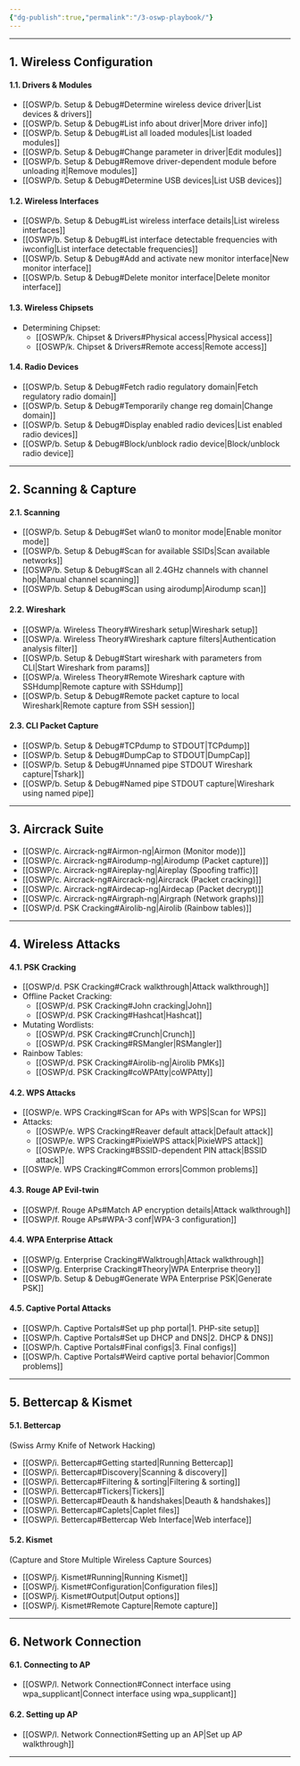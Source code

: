```yaml
---
{"dg-publish":true,"permalink":"/3-oswp-playbook/"}
---
```


-------------
## 1. Wireless Configuration

#### 1.1. Drivers & Modules
- [[OSWP/b. Setup & Debug#Determine wireless device driver\|List devices & drivers]]
- [[OSWP/b. Setup & Debug#List info about driver\|More driver info]]
- [[OSWP/b. Setup & Debug#List all loaded modules\|List loaded modules]]
- [[OSWP/b. Setup & Debug#Change parameter in driver\|Edit modules]]
- [[OSWP/b. Setup & Debug#Remove driver-dependent module before unloading it\|Remove modules]]
- [[OSWP/b. Setup & Debug#Determine USB devices\|List USB devices]]
#### 1.2. Wireless Interfaces
- [[OSWP/b. Setup & Debug#List wireless interface details\|List wireless interfaces]]
- [[OSWP/b. Setup & Debug#List interface detectable frequencies with iwconfig\|List interface detectable frequencies]]
- [[OSWP/b. Setup & Debug#Add and activate new monitor interface\|New monitor interface]]
- [[OSWP/b. Setup & Debug#Delete monitor interface\|Delete monitor interface]]
#### 1.3. Wireless Chipsets
- Determining Chipset:
	- [[OSWP/k. Chipset & Drivers#Physical access\|Physical access]]
	- [[OSWP/k. Chipset & Drivers#Remote access\|Remote access]]
#### 1.4. Radio Devices
- [[OSWP/b. Setup & Debug#Fetch radio regulatory domain\|Fetch regulatory radio domain]]
- [[OSWP/b. Setup & Debug#Temporarily change reg domain\|Change domain]]
- [[OSWP/b. Setup & Debug#Display enabled radio devices\|List enabled radio devices]]
- [[OSWP/b. Setup & Debug#Block/unblock radio device\|Block/unblock radio device]]
--------------------
## 2. Scanning & Capture

#### 2.1. Scanning
- [[OSWP/b. Setup & Debug#Set wlan0 to monitor mode\|Enable monitor mode]]
- [[OSWP/b. Setup & Debug#Scan for available SSIDs\|Scan available networks]]
- [[OSWP/b. Setup & Debug#Scan all 2.4GHz channels with channel hop\|Manual channel scanning]]
- [[OSWP/b. Setup & Debug#Scan using airodump\|Airodump scan]]
#### 2.2. Wireshark
- [[OSWP/a. Wireless Theory#Wireshark setup\|Wireshark setup]]
- [[OSWP/a. Wireless Theory#Wireshark capture filters\|Authentication analysis filter]]
- [[OSWP/b. Setup & Debug#Start wireshark with parameters from CLI\|Start Wireshark from params]]
- [[OSWP/a. Wireless Theory#Remote Wireshark capture with SSHdump\|Remote capture with SSHdump]]
- [[OSWP/b. Setup & Debug#Remote packet capture to local Wireshark\|Remote capture from SSH session]]
#### 2.3. CLI Packet Capture
- [[OSWP/b. Setup & Debug#TCPdump to STDOUT\|TCPdump]]
- [[OSWP/b. Setup & Debug#DumpCap to STDOUT\|DumpCap]]
- [[OSWP/b. Setup & Debug#Unnamed pipe STDOUT Wireshark capture\|Tshark]]
- [[OSWP/b. Setup & Debug#Named pipe STDOUT capture\|Wireshark using named pipe]]
----
## 3. Aircrack Suite

- [[OSWP/c. Aircrack-ng#Airmon-ng\|Airmon (Monitor mode)]]
- [[OSWP/c. Aircrack-ng#Airodump-ng\|Airodump (Packet capture)]]
- [[OSWP/c. Aircrack-ng#Aireplay-ng\|Aireplay (Spoofing traffic)]]
- [[OSWP/c. Aircrack-ng#Aircrack-ng\|Aircrack (Packet cracking)]]
- [[OSWP/c. Aircrack-ng#Airdecap-ng\|Airdecap (Packet decrypt)]]
- [[OSWP/c. Aircrack-ng#Airgraph-ng\|Airgraph (Network graphs)]]
- [[OSWP/d. PSK Cracking#Airolib-ng\|Airolib (Rainbow tables)]]
--------
## 4. Wireless Attacks

#### 4.1. PSK Cracking
- [[OSWP/d. PSK Cracking#Crack walkthrough\|Attack walkthrough]]
- Offline Packet Cracking:
	- [[OSWP/d. PSK Cracking#John cracking\|John]]
	- [[OSWP/d. PSK Cracking#Hashcat\|Hashcat]]
- Mutating Wordlists:
	- [[OSWP/d. PSK Cracking#Crunch\|Crunch]]
	- [[OSWP/d. PSK Cracking#RSMangler\|RSMangler]]
- Rainbow Tables:
	- [[OSWP/d. PSK Cracking#Airolib-ng\|Airolib PMKs]]
	- [[OSWP/d. PSK Cracking#coWPAtty\|coWPAtty]]
#### 4.2. WPS Attacks
- [[OSWP/e. WPS Cracking#Scan for APs with WPS\|Scan for WPS]]
- Attacks:
	- [[OSWP/e. WPS Cracking#Reaver default attack\|Default attack]]
	- [[OSWP/e. WPS Cracking#PixieWPS attack\|PixieWPS attack]]
	- [[OSWP/e. WPS Cracking#BSSID-dependent PIN attack\|BSSID attack]]
- [[OSWP/e. WPS Cracking#Common errors\|Common problems]]
#### 4.3. Rouge AP Evil-twin
- [[OSWP/f. Rouge APs#Match AP encryption details\|Attack walkthrough]]
- [[OSWP/f. Rouge APs#WPA-3 conf\|WPA-3 configuration]]
#### 4.4. WPA Enterprise Attack
- [[OSWP/g. Enterprise Cracking#Walktrough\|Attack walkthrough]]
- [[OSWP/g. Enterprise Cracking#Theory\|WPA Enterprise theory]]
- [[OSWP/b. Setup & Debug#Generate WPA Enterprise PSK\|Generate PSK]]
#### 4.5. Captive Portal Attacks
- [[OSWP/h. Captive Portals#Set up php portal\|1. PHP-site setup]]
- [[OSWP/h. Captive Portals#Set up DHCP and DNS\|2. DHCP & DNS]]
- [[OSWP/h. Captive Portals#Final configs\|3. Final configs]]
- [[OSWP/h. Captive Portals#Weird captive portal behavior\|Common problems]]
-------
## 5. Bettercap & Kismet

#### 5.1. Bettercap
(Swiss Army Knife of Network Hacking)
- [[OSWP/i. Bettercap#Getting started\|Running Bettercap]]
- [[OSWP/i. Bettercap#Discovery\|Scanning & discovery]]
- [[OSWP/i. Bettercap#Filtering & sorting\|Filtering & sorting]]
- [[OSWP/i. Bettercap#Tickers\|Tickers]]
- [[OSWP/i. Bettercap#Deauth & handshakes\|Deauth & handshakes]]
- [[OSWP/i. Bettercap#Caplets\|Caplet files]]
- [[OSWP/i. Bettercap#Bettercap Web Interface\|Web interface]]
#### 5.2. Kismet
(Capture and Store Multiple Wireless Capture Sources)
- [[OSWP/j. Kismet#Running\|Running Kismet]]
- [[OSWP/j. Kismet#Configuration\|Configuration files]]
- [[OSWP/j. Kismet#Output\|Output options]]
- [[OSWP/j. Kismet#Remote Capture\|Remote capture]]
------------------------------
## 6. Network Connection

#### 6.1. Connecting to AP
- [[OSWP/l. Network Connection#Connect interface using wpa_supplicant\|Connect interface using wpa_supplicant]]
#### 6.2. Setting up AP
- [[OSWP/l. Network Connection#Setting up an AP\|Set up AP walkthrough]]
-------------
